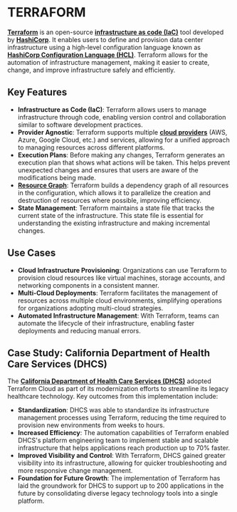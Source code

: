 # TERRAFORM

[**Terraform**](terraform.md) is an open-source [**infrastructure as code (IaC)**](broken-reference) tool developed by [**HashiCorp**](../HASHICORP.md). It enables users to define and provision data center infrastructure using a high-level configuration language known as [**HashiCorp Configuration Language (HCL)**](../HCL.md). Terraform allows for the automation of infrastructure management, making it easier to create, change, and improve infrastructure safely and efficiently.

## Key Features

* **Infrastructure as Code (IaC)**: Terraform allows users to manage infrastructure through code, enabling version control and collaboration similar to software development practices.
* **Provider Agnostic**: Terraform supports multiple [**cloud providers**](global_stocktake.md) (AWS, Azure, Google Cloud, etc.) and services, allowing for a unified approach to managing resources across different platforms.
* **Execution Plans**: Before making any changes, Terraform generates an execution plan that shows what actions will be taken. This helps prevent unexpected changes and ensures that users are aware of the modifications being made.
* [**Resource Graph**](resource_graph.md): Terraform builds a dependency graph of all resources in the configuration, which allows it to parallelize the creation and destruction of resources where possible, improving efficiency.
* **State Management**: Terraform maintains a state file that tracks the current state of the infrastructure. This state file is essential for understanding the existing infrastructure and making incremental changes.

## Use Cases

* **Cloud Infrastructure Provisioning**: Organizations can use Terraform to provision cloud resources like virtual machines, storage accounts, and networking components in a consistent manner.
* **Multi-Cloud Deployments**: Terraform facilitates the management of resources across multiple cloud environments, simplifying operations for organizations adopting multi-cloud strategies.
* **Automated Infrastructure Management**: With Terraform, teams can automate the lifecycle of their infrastructure, enabling faster deployments and reducing manual errors.

## Case Study: California Department of Health Care Services (DHCS)

The [**California Department of Health Care Services (DHCS)**](hashicorp_dhcs.md) adopted Terraform Cloud as part of its modernization efforts to streamline its legacy healthcare technology. Key outcomes from this implementation include:

* **Standardization**: DHCS was able to standardize its infrastructure management processes using Terraform, reducing the time required to provision new environments from weeks to hours.
* **Increased Efficiency**: The automation capabilities of Terraform enabled DHCS's platform engineering team to implement stable and scalable infrastructure that helps applications reach production up to 70% faster.
* **Improved Visibility and Control**: With Terraform, DHCS gained greater visibility into its infrastructure, allowing for quicker troubleshooting and more responsive change management.
* **Foundation for Future Growth**: The implementation of Terraform has laid the groundwork for DHCS to support up to 200 applications in the future by consolidating diverse legacy technology tools into a single platform.
